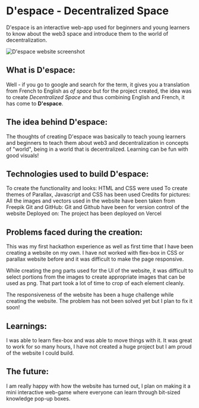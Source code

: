 # D'espace - Decentralized Space
D'espace is an interactive web-app used for beginners and young learners to know about the web3 space and introduce them to the world of decentralization. 

![D'espace website screenshot](https://user-images.githubusercontent.com/99717469/206898803-92edfee4-20d1-4900-ac60-e52fc7f8b22e.png)

 
## What is D'espace: 
Well - if you go to google and search for the term, it gives you a translation from French to English as *of space* but for the project created, the idea was to create *Decentralized Space* and thus combining English and French, it has come to **D'espace**. 

## The idea behind D'espace:
The thoughts of creating D'espace was basically to teach young learners and beginners to teach them about web3 and decentralization in concepts of "world", being in a world that is decentralized. Learning can be fun with good visuals!

## Technologies used to build D'espace:
To create the functionality and looks: HTML and CSS were used
To create themes of Parallax, Javascript and CSS has been used
Credits for pictures: All the images and vectors used in the website have been taken from Freepik 
Git and GitHub: Git and Github have been for version control of the website
Deployed on: The project has been deployed on Vercel

## Problems faced during the creation:
This was my first hackathon experience as well as first time that I have been creating a website on my own. I have not worked with flex-box in CSS or parallax website before and it was difficult to make the page responsive.

While creating the png parts used for the UI of the website, it was difficult to select portions from the images to create appropriate images that can be used as png. That part took a lot of time to crop of each element cleanly.

The responsiveness of the website has been a huge challenge while creating the website. The problem has not been solved yet but I plan to fix it soon!

## Learnings:
I was able to learn flex-box and was able to move things with it. It was great to work for so many hours, I have not created a huge project but I am proud of the website I could build.

## The future: 
I am really happy with how the website has turned out, I plan on making it a mini interactive web-game where everyone can learn through bit-sized knowledge pop-up boxes. 
